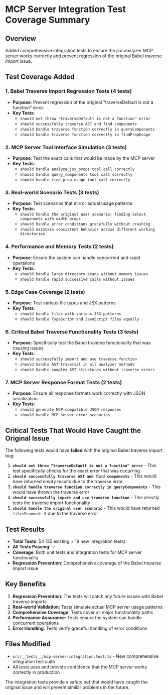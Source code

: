 # MCP Server Integration Test Coverage Summary

## Overview
Added comprehensive integration tests to ensure the jsx-analyzer MCP server works correctly and prevent regression of the original Babel traverse import issue.

## Test Coverage Added

### 1. Babel Traverse Import Regression Tests (4 tests)
- **Purpose**: Prevent regression of the original "traverseDefault is not a function" error
- **Key Tests**:
  - `should not throw "traverseDefault is not a function" error`
  - `should successfully traverse AST and find components`
  - `should handle traverse function correctly in queryComponents`
  - `should handle traverse function correctly in findPropUsage`

### 2. MCP Server Tool Interface Simulation (3 tests)
- **Purpose**: Test the exact calls that would be made by the MCP server
- **Key Tests**:
  - `should handle analyze_jsx_props tool call correctly`
  - `should handle query_components tool call correctly`
  - `should handle find_prop_usage tool call correctly`

### 3. Real-world Scenario Tests (3 tests)
- **Purpose**: Test scenarios that mirror actual usage patterns
- **Key Tests**:
  - `should handle the original user scenario: finding Select components with width props`
  - `should handle error conditions gracefully without crashing`
  - `should maintain consistent behavior across different working directories`

### 4. Performance and Memory Tests (2 tests)
- **Purpose**: Ensure the system can handle concurrent and rapid operations
- **Key Tests**:
  - `should handle large directory scans without memory issues`
  - `should handle rapid successive calls without issues`

### 5. Edge Case Coverage (2 tests)
- **Purpose**: Test various file types and JSX patterns
- **Key Tests**:
  - `should handle files with various JSX patterns`
  - `should handle TypeScript and JavaScript files equally`

### 6. Critical Babel Traverse Functionality Tests (3 tests)
- **Purpose**: Specifically test the Babel traverse functionality that was causing issues
- **Key Tests**:
  - `should successfully import and use traverse function`
  - `should handle AST traversal in all analyzer methods`
  - `should handle complex AST structures without traverse errors`

### 7. MCP Server Response Format Tests (2 tests)
- **Purpose**: Ensure all response formats work correctly with JSON serialization
- **Key Tests**:
  - `should generate MCP-compatible JSON responses`
  - `should handle MCP server error scenarios`

## Critical Tests That Would Have Caught the Original Issue

The following tests would have **failed** with the original Babel traverse import bug:

1. **`should not throw "traverseDefault is not a function" error`** - This test specifically checks for the exact error that was occurring
2. **`should successfully traverse AST and find components`** - This would have returned empty results due to the traverse error
3. **`should handle traverse function correctly in queryComponents`** - This would have thrown the traverse error
4. **`should successfully import and use traverse function`** - This directly tests the traverse import functionality
5. **`should handle the original user scenario`** - This would have returned `filesScanned: 0` due to the traverse error

## Test Results
- **Total Tests**: 54 (35 existing + 19 new integration tests)
- **All Tests Passing**: ✅
- **Coverage**: Both unit tests and integration tests for MCP server functionality
- **Regression Prevention**: Comprehensive coverage of the Babel traverse import issue

## Key Benefits

1. **Regression Prevention**: The tests will catch any future issues with Babel traverse imports
2. **Real-world Validation**: Tests simulate actual MCP server usage patterns
3. **Comprehensive Coverage**: Tests cover all major functionality paths
4. **Performance Assurance**: Tests ensure the system can handle concurrent operations
5. **Error Handling**: Tests verify graceful handling of error conditions

## Files Modified
- `src/__tests__/mcp-server-integration.test.ts` - New comprehensive integration test suite
- All tests pass and provide confidence that the MCP server works correctly in production

The integration tests provide a safety net that would have caught the original issue and will prevent similar problems in the future.